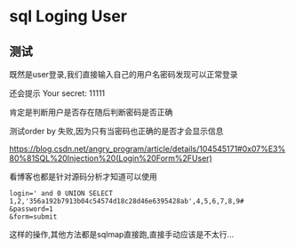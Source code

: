 # sql Loging User 

## 测试

既然是user登录,我们直接输入自己的用户名密码发现可以正常登录

还会提示 Your secret: 11111

肯定是判断用户是否存在随后判断密码是否正确

测试order by 失败,因为只有当密码也正确的是否才会显示信息

https://blog.csdn.net/angry_program/article/details/104545171#0x07%E3%80%81SQL%20Injection%20(Login%20Form%2FUser)

看博客也都是针对源码分析才知道可以使用

```
login=' and 0 UNION SELECT 1,2,'356a192b7913b04c54574d18c28d46e6395428ab',4,5,6,7,8,9#
&password=1
&form=submit
```

这样的操作,其他方法都是sqlmap直接跑,直接手动应该是不太行...
